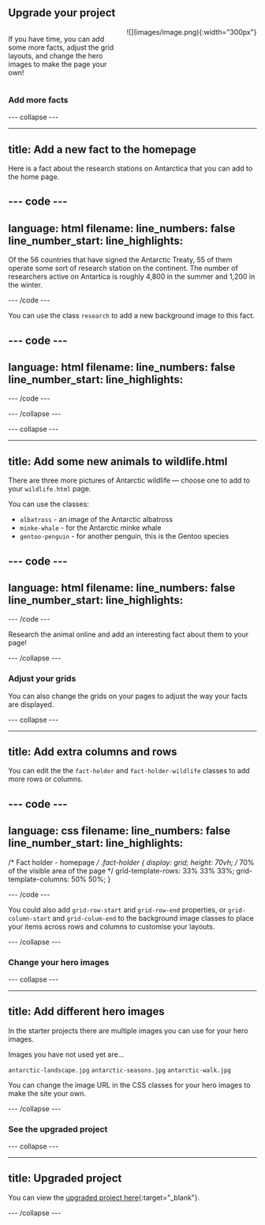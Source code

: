 ## Upgrade your project

<div style="display: flex; flex-wrap: wrap">
<div style="flex-basis: 200px; flex-grow: 1; margin-right: 15px;">

If you have time, you can add some more facts, adjust the grid layouts, and change the hero images to make the page your own!

</div>
<div>
![](images/image.png){:width="300px"}
</div>
</div>

### Add more facts

\--- collapse ---

---

## title: Add a new fact to the homepage

Here is a fact about the research stations on Antarctica that you can add to the home page.

## --- code ---

language: html
filename:
line_numbers: false
line_number_start:
line_highlights:
-----------------------------------------------------

<p>Of the 56 countries that have signed the Antarctic Treaty, 55 of them operate some sort of research station on the continent. The number of researchers active on Antartica is roughly 4,800 in the summer and 1,200 in the winter.</p>

\--- /code ---

You can use the class `research` to add a new background image to this fact.

## --- code ---

language: html
filename:
line_numbers: false
line_number_start:
line_highlights:
-----------------------------------------------------

<span class="fact-card research">

</span>

\--- /code ---

\--- /collapse ---

\--- collapse ---

---

## title: Add some new animals to wildlife.html

There are three more pictures of Antarctic wildlife — choose one to add to your `wildlife.html` page.

You can use the classes:

- `albatross` - an image of the Antarctic albatross
- `minke-whale` - for the Antarctic minke whale
- `gentoo-penguin` - for another penguin, this is the Gentoo species

## --- code ---

language: html
filename:
line_numbers: false
line_number_start:
line_highlights:
-----------------------------------------------------

<span class="fact-card albatross">

</span>

\--- /code ---

Research the animal online and add an interesting fact about them to your page!

\--- /collapse ---

### Adjust your grids

You can also change the grids on your pages to adjust the way your facts are displayed.

\--- collapse ---

---

## title: Add extra columns and rows

You can edit the the `fact-holder` and `fact-holder-wildlife` classes to add more rows or columns.

## --- code ---

language: css
filename:
line_numbers: false
line_number_start:
line_highlights:
-----------------------------------------------------

/\* Fact holder - homepage _/
.fact-holder {
display: grid;
height: 70vh; /_ 70% of the visible area of the page \*/
grid-template-rows: 33% 33% 33%;
grid-template-columns: 50% 50%;
}

\--- /code ---

You could also add `grid-row-start` and `grid-row-end` properties, or `grid-column-start` and `grid-colum-end` to the background image classes to place your items across rows and columns to customise your layouts.

\--- /collapse ---

### Change your hero images

\--- collapse ---

---

## title: Add different hero images

In the starter projects there are multiple images you can use for your hero images.

Images you have not used yet are...

`antarctic-landscape.jpg`
`antarctic-seasons.jpg`
`antarctic-walk.jpg`

You can change the image URL in the CSS classes for your hero images to make the site your own.

\--- /collapse ---

### See the upgraded project

\--- collapse ---

---

## title: Upgraded project

You can view the [upgraded project here](https://editor.raspberrypi.org/en/projects/welcome-to-antartica-upgraded){:target="_blank"}.

\--- /collapse ---
